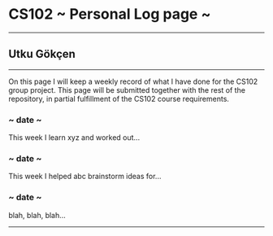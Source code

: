 # CS102 ~ Personal Log page ~
****
## Utku Gökçen
****

On this page I will keep a weekly record of what I have done for the CS102 group project. This page will be submitted together with the rest of the repository, in partial fulfillment of the CS102 course requirements.

### ~ date ~
This week I learn xyz and worked out...

### ~ date ~
This week I helped abc brainstorm ideas for...

### ~ date ~
blah, blah, blah...

****